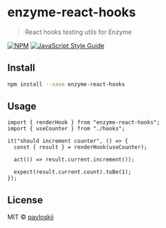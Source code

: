 # enzyme-react-hooks

> React hooks testing utils for Enzyme

[![NPM](https://img.shields.io/npm/v/enzyme-react-hooks.svg)](https://www.npmjs.com/package/enzyme-react-hooks) [![JavaScript Style Guide](https://img.shields.io/badge/code_style-standard-brightgreen.svg)](https://standardjs.com)

## Install

```bash
npm install --save enzyme-react-hooks
```

## Usage

```tsx
import { renderHook } from "enzyme-react-hooks";
import { useCounter } from "./hooks";

it("should increment counter", () => {
  const { result } = renderHook(useCounter);

  act(() => result.current.increment());

  expect(result.current.count).toBe(1);
});
```

## License

MIT © [pavloskii](https://github.com/pavloskii)
